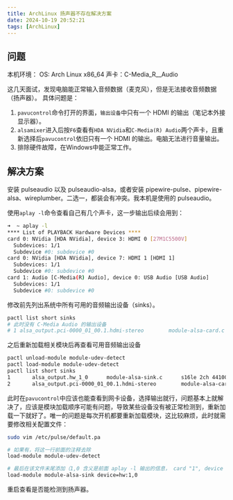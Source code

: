 ```yaml
---
title: ArchLinux 扬声器不存在解决方案
date: 2024-10-19 20:52:21
tags: [ArchLinux]
---
```


## 问题

本机环境：
	OS: Arch Linux x86_64
	声卡：C-Media_R__Audio

这几天面试，发现电脑能正常输入音频数据（麦克风），但是无法接收音频数据（扬声器）。
具体问题是：
   1. `pavucontrol`命令打开的界面，`输出设备`中只有一个 HDMI 的输出（笔记本外接显示器）。
   2. `alsamixer`进入后按`F6`查看有`HDA NVidia`和`C-Media(R) Audio`两个声卡，且重新选择后`pavucontrol`依旧只有一个 HDMI 的输出。电脑无法进行音量输出。
   3. 排除硬件故障，在Windows中能正常工作。

## 解决方案

安装 pulseaudio 以及 pulseaudio-alsa，或者安装 pipewire-pulse、pipewire-alsa、wireplumber。二选一，都装会有冲突。我本机是使用的 pulseaudio。

使用`aplay -l`命令查看自己有几个声卡，这一步输出后续会用到：
```bash
➜  ~ aplay -l
**** List of PLAYBACK Hardware Devices ****
card 0: NVidia [HDA NVidia], device 3: HDMI 0 [27M1C5500V]
  Subdevices: 1/1
  Subdevice #0: subdevice #0
card 0: NVidia [HDA NVidia], device 7: HDMI 1 [HDMI 1]
  Subdevices: 1/1
  Subdevice #0: subdevice #0
card 1: Audio [C-Media(R) Audio], device 0: USB Audio [USB Audio]
  Subdevices: 1/1
  Subdevice #0: subdevice #0
```

修改前先列出系统中所有可用的音频输出设备（sinks）。
```bash
pactl list short sinks
# 此时没有 C-Media Audio 的输出设备
# 1	alsa_output.pci-0000_01_00.1.hdmi-stereo        module-alsa-card.c      s16le 2ch 44100Hz       IDLE
```

之后重新加载相关模块后再查看可用音频输出设备
```bash
pactl unload-module module-udev-detect
pactl load-module module-udev-detect
pactl list short sinks
1       alsa_output.hw_1_0      module-alsa-sink.c      s16le 2ch 44100Hz       IDLE
2       alsa_output.pci-0000_01_00.1.hdmi-stereo        module-alsa-card.c      s16le 2ch 44100Hz       IDLE
```
此时在`pavucontrol`中应该也能查看到网卡设备，选择输出就行，问题基本上就解决了，应该是模块加载顺序可能有问题，导致某些设备没有被正常检测到，重新加载一下就好了。唯一的问题是每次开机都要重新加载模块，这比较麻烦，此时就需要修改相关配置文件：
```bash
sudo vim /etc/pulse/default.pa

# 如果有，将这一行前面的注释去除
load-module module-udev-detect

# 最后在该文件末尾添加（1,0 含义是前面 aplay -l 输出的信息， card "1", device "0", PCI设备管理相关的，知道怎么改自己的就够了）
load-module module-alsa-sink device=hw:1,0
```

重启查看是否能检测到扬声器。